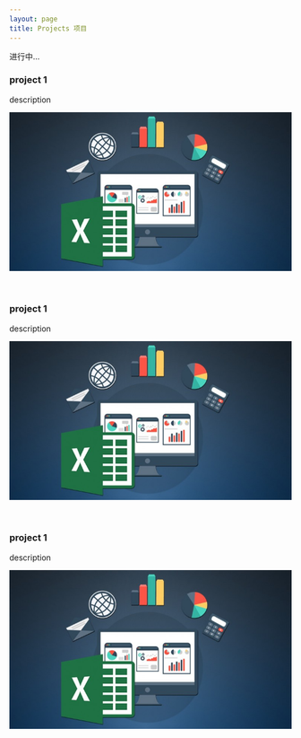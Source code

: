 ```yaml
---
layout: page
title: Projects 项目
---
```


进行中...

### project 1

description

![](./imgs/ba_001.jpg)

<br/>

### project 1

description

![](./imgs/ba_001.jpg)

<br/>

### project 1

description

![](./imgs/ba_001.jpg)


